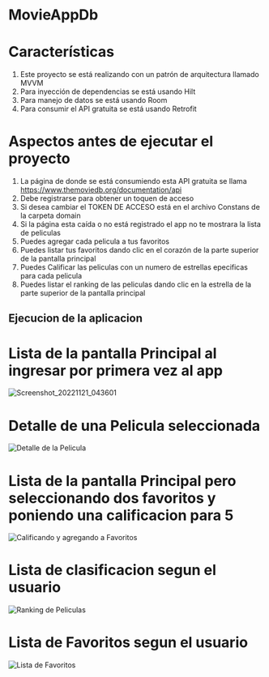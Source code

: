 # MovieAppDb

# Características

1. Este proyecto se está realizando con un patrón de arquitectura llamado MVVM
2. Para inyección de dependencias se está usando Hilt
3. Para manejo de datos se está usando Room
4. Para consumir el API gratuita se está usando Retrofit

# Aspectos antes de ejecutar el proyecto

1. La página de donde se está consumiendo esta API gratuita se llama https://www.themoviedb.org/documentation/api
2. Debe registrarse para obtener un toquen de acceso
3. Si desea cambiar el TOKEN DE ACCESO está en el archivo Constans de la carpeta domain
4. Si la página esta caída o no está registrado el app no te mostrara la lista de peliculas
5. Puedes agregar cada pelicula a tus favoritos
6. Puedes listar tus favoritos dando clic en el corazón de la parte superior de la pantalla principal
7. Puedes Calificar las peliculas con un numero de estrellas epecificas para cada pelicula
8. Puedes listar el ranking de las peliculas dando clic en la estrella de la parte superior de la pantalla principal

## Ejecucion de la aplicacion

  # Lista de la pantalla Principal al ingresar por primera vez al app
  
![Screenshot_20221121_043601](https://user-images.githubusercontent.com/80532552/203021000-d90f4aca-9746-4163-b495-53df61a59bc0.png)


  # Detalle de una Pelicula seleccionada
  
  ![Detalle de la Pelicula](https://user-images.githubusercontent.com/80532552/203021123-5995e43b-4ab6-4c6a-91fb-4615100f82f2.png)


  # Lista de la pantalla Principal pero seleccionando dos favoritos y poniendo una calificacion para 5
![Calificando y agregando a Favoritos](https://user-images.githubusercontent.com/80532552/203020428-62094556-522f-4a14-ace8-da935822cae0.png)


  # Lista de clasificacion segun el usuario
  
![Ranking de Peliculas](https://user-images.githubusercontent.com/80532552/203021183-a5420a6b-e526-4097-9743-4bdcf203d2c2.png)


  # Lista de Favoritos segun el usuario

![Lista de Favoritos](https://user-images.githubusercontent.com/80532552/203021235-2956c848-d8d5-44c2-a514-3b413ecfdce1.png)
